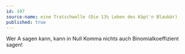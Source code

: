 ```yaml
---
id: 197
source-name: eine Tratschwelle (Die 13½ Leben des Käpt'n Blaubär)
published: true
---
```

 Wer A sagen kann, kann in Null Komma nichts auch Binomialkoeffizient sagen!
